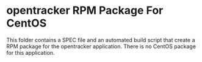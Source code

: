 #  opentracker RPM Package For CentOS

This folder contains a SPEC file and an automated build script that 
create a RPM package for the opentracker application.  There is no
CentOS package for this application.
